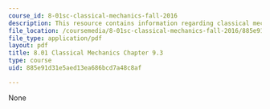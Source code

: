 ```yaml
---
course_id: 8-01sc-classical-mechanics-fall-2016
description: This resource contains information regarding classical mechanics.
file_location: /coursemedia/8-01sc-classical-mechanics-fall-2016/885e91d31e5aed13ea686bcd7a48c8af_MIT8_01F16_chapter9.3.pdf
file_type: application/pdf
layout: pdf
title: 8.01 Classical Mechanics Chapter 9.3
type: course
uid: 885e91d31e5aed13ea686bcd7a48c8af

---
```

None